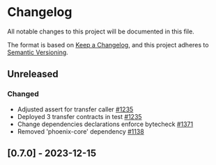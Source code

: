 # Changelog

All notable changes to this project will be documented in this file.

The format is based on [Keep a Changelog](https://keepachangelog.com/en/1.0.0/),
and this project adheres to [Semantic Versioning](https://semver.org/spec/v2.0.0.html).

## Unreleased

### Changed

- Adjusted assert for transfer caller [#1235]
- Deployed 3 transfer contracts in test [#1235]
- Change dependencies declarations enforce bytecheck [#1371]
- Removed 'phoenix-core' dependency [#1138]

## [0.7.0] - 2023-12-15

[#1235]: https://github.com/dusk-network/rusk/issues/1235
[#1371]: https://github.com/dusk-network/rusk/issues/1371
[#1138]: https://github.com/dusk-network/rusk/issues/1138
